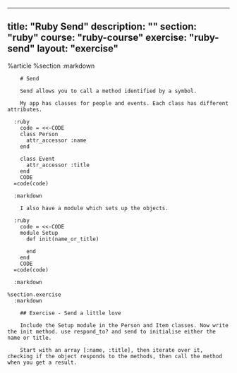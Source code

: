 ---
  title: "Ruby Send"
  description: ""
  section: "ruby"
  course: "ruby-course"
  exercise: "ruby-send"
  layout: "exercise"
  ---
  
  %article
    %section
      :markdown
  
  
        # Send
  
        Send allows you to call a method identified by a symbol.
  
        My app has classes for people and events. Each class has different attributes.
  
      :ruby
        code = <<-CODE
        class Person
          attr_accessor :name
        end
  
        class Event
          attr_accessor :title
        end
        CODE
      =code(code)
  
      :markdown
  
        I also have a module which sets up the objects.
  
      :ruby
        code = <<-CODE
        module Setup
          def init(name_or_title)
  
          end
        end
        CODE
      =code(code)
  
      :markdown
  
    %section.exercise
      :markdown
  
        ## Exercise - Send a little love
  
        Include the Setup module in the Person and Item classes. Now write the init method. use respond_to? and send to initialise either the name or title.
  
        Start with an array [:name, :title], then iterate over it, checking if the object responds to the methods, then call the method when you get a result.
  